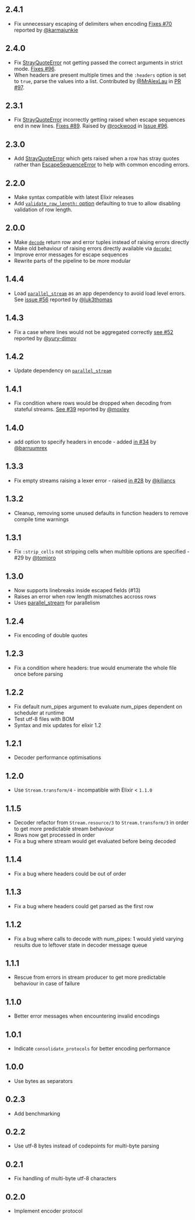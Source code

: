 ## 2.4.1
- Fix unnecessary escaping of delimiters when encoding [Fixes #70](https://github.com/beatrichartz/csv/issues/70)
  reported by [@karmajunkie](https://github.com/karmajunkie)
## 2.4.0
- Fix [StrayQuoteError](https://hexdocs.pm/csv/CSV.StrayQuoteError.html) not getting 
  passed the correct arguments in strict mode. [Fixes #96](https://github.com/beatrichartz/csv/issues/96).
- When headers are present multiple times and the `:headers` option is set to `true`, parse the values into a list.
  Contributed by [@MrAlexLau](https://github.com/MrAlexLau) in [PR #97](https://github.com/beatrichartz/csv/pull/97).

## 2.3.1
- Fix [StrayQuoteError](https://hexdocs.pm/csv/CSV.StrayQuoteError.html) incorrectly 
  getting raised when escape sequences end in new lines. [Fixes #89](https://github.com/beatrichartz/csv/issues/89).
  Raised by [@rockwood](https://github.com/rockwood) in [Issue #96](https://github.com/beatrichartz/csv/issues/96).

## 2.3.0
- Add [StrayQuoteError](https://hexdocs.pm/csv/CSV.StrayQuoteError.html) which gets 
  raised when a row has stray quotes rather than [EscapeSequenceError](https://hexdocs.pm/csv/CSV.EscapeSequenceError.html#content) 
  to help with common encoding errors.

## 2.2.0
- Make syntax compatible with latest Elixir releases
- Add [`validate_row_length:` option](https://hexdocs.pm/csv/CSV.html#decode/2-options) defaulting to true to allow 
  disabling validation of row length.

## 2.0.0
- Make [`decode`](https://hexdocs.pm/csv/CSV.html#decode/2) return row and
  error tuples instead of raising errors directly
- Make old behaviour of raising errors directly available
  via [`decode!`](https://hexdocs.pm/csv/CSV.html#decode!/2)
- Improve error messages for escape sequences
- Rewrite parts of the pipeline to be more modular

## 1.4.4
- Load [`parallel_stream`](https://github.com/beatrichartz/parallel_stream)
  as an app dependency to avoid load level errors.
  See [issue #56](https://github.com/beatrichartz/csv/issues/56) reported
  by [@luk3thomas](https://github.com/luk3thomas)

## 1.4.3
- Fix a case where lines would not be aggregated correctly
  [see #52](https://github.com/beatrichartz/csv/issues/52) reported by 
  [@yury-dimov](https://github.com/yury-dymov)

## 1.4.2
- Update dependency on [`parallel_stream`](https://github.com/beatrichartz/parallel_stream)

## 1.4.1
- Fix condition where rows would be dropped when decoding from stateful streams.
  [See #39](https://github.com/beatrichartz/csv/issues/39) reported by
  [@moxley](https://github.com/moxley)

## 1.4.0

- add option to specify headers in encode - added [in #34](https://github.com/beatrichartz/csv/issues/34)
  by [@barruumrex](https://github.com/barruumrex)

## 1.3.3

- Fix empty streams raising a lexer error - raised [in #28](https://github.com/beatrichartz/csv/issues/28)
  by [@kiliancs](https://github.com/kiliancs)

## 1.3.2

- Cleanup, removing some unused defaults in function headers to remove compile
  time warnings

## 1.3.1

- Fix `:strip_cells` not stripping cells when multible options are specified - #29 by [@tomjoro](https://github.com/tomjoro)

## 1.3.0

- Now supports linebreaks inside escaped fields (#13)
- Raises an error when row length mismatches accross rows
- Uses [parallel_stream](https://github.com/beatrichartz/parallel_stream) for parallelism

## 1.2.4

- Fix encoding of double quotes

## 1.2.3

- Fix a condition where headers: true would enumerate the whole file once before parsing

## 1.2.2

- Fix default num_pipes argument to evaluate num_pipes dependent on scheduler at runtime
- Test utf-8 files with BOM
- Syntax and mix updates for elixir 1.2

## 1.2.1

- Decoder performance optimisations

## 1.2.0

- Use `Stream.transform/4` - incompatible with Elixir < `1.1.0`

## 1.1.5

- Decoder refactor from `Stream.resource/3` to `Stream.transform/3` in order to
  get more predictable stream behaviour
- Rows now get processed in order
- Fix a bug where stream would get evaluated before being decoded

## 1.1.4

- Fix a bug where headers could be out of order

## 1.1.3

- Fix a bug where headers could get parsed as the first row

## 1.1.2

- Fix a bug where calls to decode with num_pipes: 1 would yield varying
  results due to leftover state in decoder message queue

## 1.1.1

- Rescue from errors in stream producer to get more predictable behaviour
  in case of failure

## 1.1.0

- Better error messages when encountering invalid encodings

## 1.0.1

- Indicate `consolidate_protocols` for better encoding performance

## 1.0.0

- Use bytes as separators

## 0.2.3

- Add benchmarking

## 0.2.2

- Use utf-8 bytes instead of codepoints for multi-byte parsing

## 0.2.1

- Fix handling of multi-byte utf-8 characters

## 0.2.0

- Implement encoder protocol
